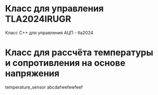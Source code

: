 # Класс для управления TLA2024IRUGR 
Класс C++ для управления АЦП - tla2024

# Класс для рассчёта температуры и сопротивления на основе напряжения 
temperature_sensor
abcdafwefewfeef
